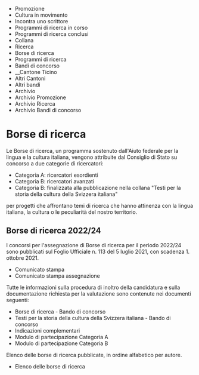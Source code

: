   * Promozione
  * Cultura in movimento
  * Incontra uno scrittore
  * Programmi di ricerca in corso
  * Programmi di ricerca conclusi
  * Collana
  * Ricerca
  * Borse di ricerca
  * Programmi di ricerca
  * Bandi di concorso
  *  __Cantone Ticino
  * Altri Cantoni
  * Altri bandi
  * Archivio
  * Archivio Promozione
  * Archivio Ricerca
  * Archivio Bandi di concorso

#  Borse di ricerca

Le Borse di ricerca, un programma sostenuto dall'Aiuto federale per la lingua
e la cultura italiana, vengono attribuite dal Consiglio di Stato su concorso a
due categorie di ricercatori:

  * Categoria A: ricercatori esordienti
  * Categoria B: ricercatori avanzati
  * Categoria B: finalizzata alla pubblicazione nella collana "Testi per la storia della cultura della Svizzera italiana"

per progetti che affrontano temi di ricerca che hanno attinenza con la lingua
italiana, la cultura o le peculiarità del nostro territorio.

## Borse di ricerca 2022/24

I concorsi per l'assegnazione di Borse di ricerca per il periodo 2022/24 sono
pubblicati sul Foglio Ufficiale n. 113 del 5 luglio 2021, con scadenza 1.
ottobre 2021.

  * Comunicato stampa
  * Comunicato stampa assegnazione

  
Tutte le informazioni sulla procedura di inoltro della candidatura e sulla
documentazione richiesta per la valutazione sono contenute nei documenti
seguenti:

  * Borse di ricerca - Bando di concorso
  * Testi per la storia della cultura della Svizzera italiana - Bando di concorso
  * Indicazioni complementari
  * Modulo di partecipazione Categoria A
  * Modulo di partecipazione Categoria B

  
Elenco delle borse di ricerca pubblicate, in ordine alfabetico per autore.

  * Elenco delle borse di ricerca

